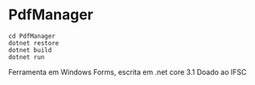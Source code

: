 # PdfManager
```
cd PdfManager
dotnet restore
dotnet build
dotnet run
```
Ferramenta em Windows Forms, escrita em .net core 3.1
Doado ao IFSC
